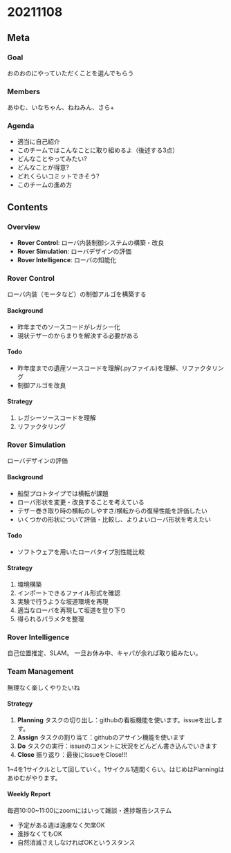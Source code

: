 # 20211108

## Meta

### Goal

おのおのにやっていただくことを選んでもらう

### Members

あゆむ、いなちゃん、ねねみん、さら+

### Agenda

- 適当に自己紹介
- このチームではこんなことに取り組めるよ（後述する3点）
- どんなことやってみたい?
- どんなことが得意?
- どれくらいコミットできそう?
- このチームの進め方

## Contents

### Overview

- **Rover Control**: ローバ内装制御システムの構築・改良
- **Rover Simulation**: ローバデザインの評価
- **Rover Intelligence**: ローバの知能化

### Rover Control

ローバ内装（モータなど）の制御アルゴを構築する

#### Background

- 昨年までのソースコードがレガシー化
- 現状テザーのからまりを解決する必要がある

#### Todo

- 昨年度までの遺産ソースコードを理解(.pyファイル)を理解、リファクタリング
- 制御アルゴを改良

#### Strategy

1. レガシーソースコードを理解
2. リファクタリング

### Rover Simulation

ローバデザインの評価

#### Background

- 船型プロトタイプでは横転が課題
- ローバ形状を変更・改良することを考えている
- テザー巻き取り時の横転のしやすさ/横転からの復帰性能を評価したい
- いくつかの形状について評価・比較し、よりよいローバ形状を考えたい

#### Todo

- ソフトウェアを用いたローバタイプ別性能比較

#### Strategy

1. 環境構築
2. インポートできるファイル形式を確認
3. 実験で行うような坂道環境を再現
4. 適当なローバを再現して坂道を登り下り
5. 得られるパラメタを整理


### Rover Intelligence

自己位置推定、SLAM。
一旦お休み中、キャパが余れば取り組みたい。

### Team Management

無理なく楽しくやりたいね

#### Strategy

1. **Planning** タスクの切り出し：githubの看板機能を使います。issueを出します。
2. **Assign** タスクの割り当て：githubのアサイン機能を使います
3. **Do** タスクの実行：issueのコメントに状況をどんどん書き込んでいきます
4. **Close** 振り返り：最後にissueをClose!!!

1~4を1サイクルとして回していく。1サイクル1週間くらい。はじめはPlanningはあゆむがやります。

#### Weekly Report

毎週10:00~11:00にzoomにはいって雑談・進捗報告システム

- 予定がある週は遠慮なく欠席OK
- 進捗なくてもOK
- 自然消滅さえしなければOKというスタンス


